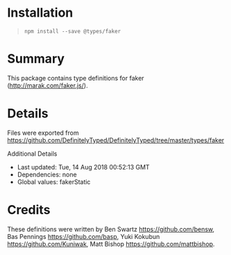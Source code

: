 # Installation
> `npm install --save @types/faker`

# Summary
This package contains type definitions for faker (http://marak.com/faker.js/).

# Details
Files were exported from https://github.com/DefinitelyTyped/DefinitelyTyped/tree/master/types/faker

Additional Details
 * Last updated: Tue, 14 Aug 2018 00:52:13 GMT
 * Dependencies: none
 * Global values: fakerStatic

# Credits
These definitions were written by Ben Swartz <https://github.com/bensw>, Bas Pennings <https://github.com/basp>, Yuki Kokubun <https://github.com/Kuniwak>, Matt Bishop <https://github.com/mattbishop>.
